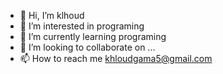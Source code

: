 - 👋 Hi, I’m klhoud
- 👀 I’m interested in programing
- 🌱 I’m currently learning programing
- 💞️ I’m looking to collaborate on ...
- 📫 How to reach me khloudgama5@gmail.com

<!---
K222222222/K222222222 is a ✨ special ✨ repository because its `README.md` (this file) appears on your GitHub profile.
You can click the Preview link to take a look at your changes.
--->
